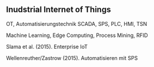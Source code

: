 ## Inudstrial Internet of Things

OT, Automatisierungstechnik
SCADA, SPS, PLC, HMI, TSN

Machine Learning, Edge Computing,
Process Mining, 
RFID


Slama et al. (2015). Enterprise IoT


Wellenreuther/Zastrow (2015). Automatisieren mit SPS



